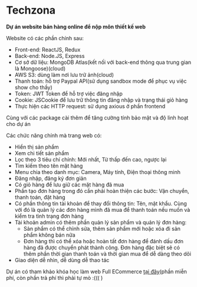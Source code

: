 # Techzona

**Dự án website bán hàng online để nộp môn thiết kế web**

Website có các phần chính sau:
  - Front-end: ReactJS, Redux
  - Back-end: Node.JS, Express
  - Cơ sở dữ liệu: MongoDB Atlas(kết nối với back-end thông qua trung gian là Mongoose)(cloud)
  - AWS S3: dùng làm nơi lưu trữ ảnh(cloud)
  - Thanh toán: hỗ trợ Paypal API(sử dụng sandbox mode để phục vụ việc show cho thầy)
  - Token: JWT Token để hỗ trợ việc đăng nhập
  - Cookie: JSCookie để lưu trữ thông tin đăng nhập và trạng thái giỏ hàng
  - Thực hiện các HTTP request: sử dụng axious ở phần frontend

Cùng với các package cài thêm để tăng cường tính bảo mật và độ linh hoạt cho dự án

Các chức năng chính mà trang web có:
  - Hiển thị sản phẩm
  - Xem chi tiết sản phẩm
  - Lọc theo 3 tiêu chí chính: Mới nhất, Từ thấp đến cao, ngược lại
  - Tìm kiếm theo tên mặt hàng
  - Menu chia theo danh mục: Camera, Máy tính, Điện thoại thông minh
  - Đăng nhập, đăng ký đơn giản
  - Có giỏ hàng để lưu giữ các mặt hàng đã mua
  - Phần tạo đơn hàng trong đó cần phải hoàn thiện các bước: Vận chuyển, thanh toán, đặt hàng
  - Có phần thông tin tài khoản để thay đổi thông tin: Tên, mật khẩu. Cùng với đó là quản lý các đơn hàng mình đã mua để thanh toán nếu muốn và kiểm tra tình trạng đơn hàng
  - Tài khoản admin có thêm phần quản lý sản phẩm và quản lý đơn hàng: 
    - Sản phẩm có thể chỉnh sửa, thêm sản phẩm mới hoặc xóa đi sản phẩm không bán nữa
    - Đơn hàng thì có thể xóa hoặc hoàn tất đơn hàng để đánh dấu đơn hàng đã được chuyển phát thành công. Đơn hàng đặc biệt sẽ có thêm phần thời gian thanh toán và thời gian mua để dễ dàng theo dõi
  - Giao diện dễ nhìn, dễ dùng dễ thao tác
  
 Dự án có tham khảo khóa học làm web Full ECommerce [tại đây](https://www.youtube.com/watch?v=Fy9SdZLBTOo&t=1s)(phần miễn phí, còn phần trả phí thì phải tự mò :((( )
 
 
